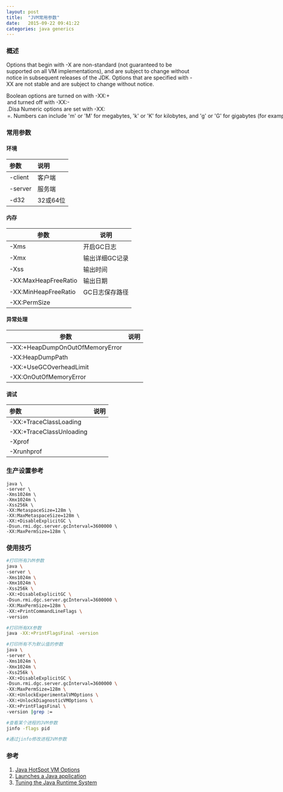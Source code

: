 ```yaml
---
layout: post
title:  "JVM常用参数"
date:   2015-09-22 09:41:22
categories: java generics
---
```


### 概述

Options that begin with -X are non-standard (not guaranteed to be supported on all VM implementations), and are subject to change without notice in subsequent releases of the JDK.
Options that are specified with -XX are not stable and are subject to change without notice.

Boolean options are turned on with -XX:+<option> and turned off with -XX:-<option>.Disa
Numeric options are set with -XX:<option>=<number>. Numbers can include 'm' or 'M' for megabytes, 'k' or 'K' for kilobytes, and 'g' or 'G' for gigabytes (for example, 32k is the same as 32768).
String options are set with -XX:<option>=<string>, are usually used to specify a file, a path, or a list of commands


### 常用参数

#### 环境

| 参数      | 说明     |
|:--------|:-------|
| -client | 客户端    |
| -server | 服务端    |
| -d32    | 32或64位 |

#### 内存

| 参数                            | 说明           |
|---------------------------------|----------------|
| -Xms                            | 开启GC日志     |
| -Xmx                            | 输出详细GC记录 |
| -Xss                            | 输出时间       |
| -XX:MaxHeapFreeRatio            | 输出日期       |
| -XX:MinHeapFreeRatio            | GC日志保存路径 |
| -XX:PermSize                    |                |

#### 异常处理

| 参数                             | 说明           |
|---------------------------------|----------------|
| -XX:+HeapDumpOnOutOfMemoryError |                |
| -XX:HeapDumpPath                |                |
| -XX:+UseGCOverheadLimit         |                |
| -XX:OnOutOfMemoryError          |                |

#### 调试

| 参数                      |说明 |
|:-------------------------|:---|
| -XX:+TraceClassLoading   |    |
| -XX:+TraceClassUnloading |    |
| -Xprof                   |    |
| -Xrunhprof               |    |

### 生产设置参考
```
java \
-server \
-Xms1024m \
-Xmx1024m \
-Xss256k \
-XX:MetaspaceSize=128m \
-XX:MaxMetaspaceSize=128m \
-XX:+DisableExplicitGC \
-Dsun.rmi.dgc.server.gcInterval=3600000 \
-XX:MaxPermSize=128m \
```

### 使用技巧
```bash
#打印所有JVM参数
java \
-server \
-Xms1024m \
-Xmx1024m \
-Xss256k \
-XX:+DisableExplicitGC \
-Dsun.rmi.dgc.server.gcInterval=3600000 \
-XX:MaxPermSize=128m \
-XX:+PrintCommandLineFlags \
-version

#打印所有XX参数
java -XX:+PrintFlagsFinal -version

#打印所有不为默认值的参数
java \
-server \
-Xms1024m \
-Xmx1024m \
-Xss256k \
-XX:+DisableExplicitGC \
-Dsun.rmi.dgc.server.gcInterval=3600000 \
-XX:MaxPermSize=128m \
-XX:+UnlockExperimentalVMOptions \
-XX:+UnlockDiagnosticVMOptions \
-XX:+PrintFlagsFinal \
-version |grep :=

#查看某个进程的JVM参数
jinfo -flags pid

#通过jinfo修改进程JVM参数
```

### 参考

1. [Java HotSpot VM Options](https://www.oracle.com/technetwork/java/javase/tech/vmoptions-jsp-140102.html)
1. [Launches a Java application](https://docs.oracle.com/javase/8/docs/technotes/tools/unix/java.html)
1. [Tuning the Java Runtime System](https://docs.oracle.com/cd/E19683-01/817-2180-10/pt_chap5.html)

